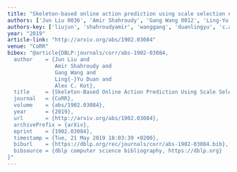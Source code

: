 ```yaml
---
title: "Skeleton-based online action prediction using scale selection network"
authors: ['Jun Liu 0036', 'Amir Shahroudy', 'Gang Wang 0012', 'Ling-Yu Duan', 'Alex C. Kot']
authors-key: ['liujun', 'shahroudyamir', 'wanggang', 'duanlingyu', 'c.alex']
year: "2019"
article-link: "http://arxiv.org/abs/1902.03084"
venue: "CoRR"
bibex: "@article{DBLP:journals/corr/abs-1902-03084,
  author    = {Jun Liu and
               Amir Shahroudy and
               Gang Wang and
               Ling{-}Yu Duan and
               Alex C. Kot},
  title     = {Skeleton-Based Online Action Prediction Using Scale Selection Network},
  journal   = {CoRR},
  volume    = {abs/1902.03084},
  year      = {2019},
  url       = {http://arxiv.org/abs/1902.03084},
  archivePrefix = {arXiv},
  eprint    = {1902.03084},
  timestamp = {Tue, 21 May 2019 18:03:39 +0200},
  biburl    = {https://dblp.org/rec/journals/corr/abs-1902-03084.bib},
  bibsource = {dblp computer science bibliography, https://dblp.org}
}"
---
```

